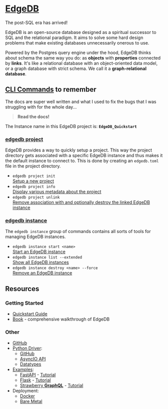 # [EdgeDB](https://www.edgedb.com/)
The post-SQL era has arrived!

EdgeDB is an open-source database designed as a spiritual successor to SQL and the relational paradigm. It aims to solve some hard design problems that make existing databases unnecessarily onerous to use.

Powered by the Postgres query engine under the hood, EdgeDB thinks about schema the same way you do: as **objects** with **properties** connected by **links**. It's like a relational database with an object-oriented data model, or a graph database with strict schema. We call it a **graph-relational database**.

## [CLI Commands](https://www.edgedb.com/docs/cli/index) to remember
The docs are super well written and what I used to fix the bugs that I was struggling with for the whole day... 

> **Read the docs!**

The Instance name in this EdgeDB project is: **`EdgeDB_Quickstart`**

### [edgedb project](https://www.edgedb.com/docs/cli/edgedb_project/index)
EdgeDB provides a way to quickly setup a project. This way the project directory gets associated with a specific EdgeDB instance and thus makes it the default instance to connect to. This is done by creating an `edgedb.toml` file in the project directory.

* `edgedb project init`  
  [Setup a new project](https://www.edgedb.com/docs/cli/edgedb_project/edgedb_project_init#ref-cli-edgedb-project-init)
* `edgedb project info`  
  [Display various metadata about the project](https://www.edgedb.com/docs/cli/edgedb_project/edgedb_project_info#ref-cli-edgedb-project-info)
* `edgedb project unlink​`  
  [Remove association with and optionally destroy the linked EdgeDB instance](https://www.edgedb.com/docs/cli/edgedb_project/edgedb_project_unlink#ref-cli-edgedb-project-unlink)

### [edgedb instance​](https://www.edgedb.com/docs/cli/edgedb_instance/index)
The `edgedb instance` group of commands contains all sorts of tools for managing EdgeDB instances.

* `edgedb instance start <name>`  
  [Start an EdgeDB instance](https://www.edgedb.com/docs/cli/edgedb_instance/edgedb_instance_start#ref-cli-edgedb-instance-start)
* `edgedb instance list​ --extended`  
  [Show all EdgeDB instances](https://www.edgedb.com/docs/cli/edgedb_instance/edgedb_instance_list#ref-cli-edgedb-instance-list)
* `edgedb instance destroy <name> --force`  
  [Remove an EdgeDB instance](https://www.edgedb.com/docs/cli/edgedb_instance/edgedb_instance_destroy#ref-cli-edgedb-instance-destroy)

## Resources

### Getting Started
* [Quickstart Guide](https://www.edgedb.com/docs/guides/quickstart)
* [Book](https://www.edgedb.com/easy-edgedb) - comprehensive walkthrough of EdgeDB

### Other
* [GitHub](https://github.com/edgedb/edgedb)
* [Python Driver](https://www.edgedb.com/docs/clients/00_python/index):
  * [GitHub](https://github.com/edgedb/edgedb-python)
  * [AsyncIO API](https://www.edgedb.com/docs/clients/00_python/api/asyncio_client#edgedb-python-asyncio-api-reference)
  * [Datatypes](https://www.edgedb.com/docs/clients/00_python/api/types#edgedb-python-datatypes)
* [Examples](https://github.com/edgedb/edgedb-examples):
  * [FastAPI](https://github.com/edgedb/edgedb-examples/tree/main/fastapi-crud) - [Tutorial](https://www.edgedb.com/docs/guides/tutorials/rest_apis_with_fastapi)
  * [Flask](https://github.com/edgedb/edgedb-examples/tree/main/flask-crud) - [Tutorial](https://www.edgedb.com/docs/guides/tutorials/rest_apis_with_flask)
  * [Strawberry **GraphQL**](https://github.com/edgedb/edgedb-examples/tree/main/strawberry-gql) - [Tutorial](https://www.edgedb.com/docs/guides/tutorials/graphql_apis_with_strawberry)
* Deployment:
  * [Docker](https://www.edgedb.com/docs/guides/deployment/docker)
  * [Bare Metal](https://www.edgedb.com/docs/guides/deployment/bare_metal)
